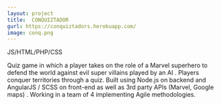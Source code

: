 ```yaml
---
layout: project
title:  CONQUIZTADOR
gurl: https://conquiztadors.herokuapp.com/
image: conq.png
---
```

JS/HTML/PHP/CSS

Quiz game in which a player takes on the role of a Marvel superhero to defend the world against evil super villains played by an AI . Players conquer territories through a quiz. Built using Node.js on backend and AngularJS / SCSS on front-end as well as 3rd party APIs (Marvel, Google maps) . Working in a team of 4 implementing Agile methodologies.
